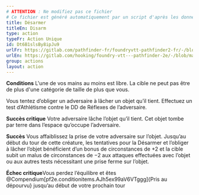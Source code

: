 ```yaml
---
# ATTENTION : Ne modifiez pas ce fichier
# Ce fichier est généré automatiquement par un script d'après les données du module Foundry VTT officiel et de sa traduction
title: Désarmer
titleEn: Disarm
type: action
typeFr: Action Unique
id: Dt6B1slsBy8ipJu9
urlFr: https://gitlab.com/pathfinder-fr/foundryvtt-pathfinder2-fr/-/blob/master/data/actions/Dt6B1slsBy8ipJu9.htm
urlEn: https://gitlab.com/hooking/foundry-vtt---pathfinder-2e/-/blob/master/packs/data/actions.db/disarm.json
group: actions
layout: action
---
```

**Conditions** L'une de vos mains au moins est libre. La cible ne peut pas être de plus d'une catégorie de taille de plus que vous.

Vous tentez d’obliger un adversaire à lâcher un objet qu’il tient. Effectuez un test d’<pf2-action action='disarm' glyph='A'>Athlétisme</pf2-action> contre le DD de Réflexes de l’adversaire.

**Succès critique** Votre adversaire lâche l’objet qu’il tient. Cet objet tombe par terre dans l’espace qu’occupe l’adversaire.

**Succès** Vous affaiblissez la prise de votre adversaire sur l’objet. Jusqu’au début du tour de cette créature, les tentatives pour la Désarmer et l’obliger à lâcher l’objet bénéficient d’un bonus de circonstances de +2 et la cible subit un malus de circonstances de −2 aux attaques effectuées avec l’objet ou aux autres tests nécessitant une prise ferme sur l’objet.

**Échec critique**Vous perdez l’équilibre et êtes @Compendium[pf2e.conditionitems.AJh5ex99aV6VTggg]{Pris au dépourvu} jusqu’au début de votre prochain tour


